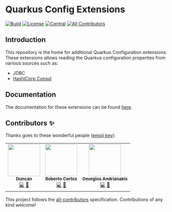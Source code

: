 # Quarkus Config Extensions
<!-- ALL-CONTRIBUTORS-BADGE:START - Do not remove or modify this section -->
[![Build](https://github.com/quarkiverse/quarkus-config-extensions/workflows/Build/badge.svg?branch=main)](https://github.com/quarkiverse/quarkus-config-extensions/actions?query=workflow%3ABuild)
[![License](https://img.shields.io/github/license/quarkiverse/quarkus-config-extensions.svg)](http://www.apache.org/licenses/LICENSE-2.0)
[![Central](https://img.shields.io/maven-central/v/io.quarkiverse.config/quarkus-config-extensions?color=green)](https://search.maven.org/search?q=a:quarkus-config-extensions)
[![All Contributors](https://img.shields.io/badge/all_contributors-1-green.svg)](#contributors-)
<!-- ALL-CONTRIBUTORS-BADGE:END -->

## Introduction

This repository is the home for additional Quarkus Configuration extensions.
These extensions allows reading the Quarkus configuration properties from various sources such as:

* JDBC
* [HashiCorp Consul](https://www.consul.io)

## Documentation

The documentation for these extensions can be found [here](https://quarkiverse.github.io/quarkiverse-docs/quarkus-config-extensions/dev/index.html).

## Contributors ✨

Thanks goes to these wonderful people ([emoji key](https://allcontributors.org/docs/en/emoji-key)):

<!-- ALL-CONTRIBUTORS-LIST:START - Do not remove or modify this section -->
<!-- prettier-ignore-start -->
<!-- markdownlint-disable -->
<table>
  <tr>
    <td align="center"><a href="http://www.mipagar.com"><img src="https://avatars.githubusercontent.com/u/168596?v=4?s=100" width="100px;" alt=""/><br /><sub><b>Duncan</b></sub></a><br /><a href="https://github.com/quarkiverse/quarkus-config-extensions/commits?author=dabloem" title="Code">💻</a> <a href="#maintenance-dabloem" title="Maintenance">🚧</a></td>
    <td align="center"><a href="http://www.radcortez.com"><img src="https://avatars.githubusercontent.com/u/5796305?v=4?s=100" width="100px;" alt=""/><br /><sub><b>Roberto Cortez</b></sub></a><br /><a href="https://github.com/quarkiverse/quarkus-config-extensions/commits?author=radcortez" title="Code">💻</a> <a href="#maintenance-radcortez" title="Maintenance">🚧</a></td>
    <td align="center"><a href="https://github.com/geoand"><img src="https://avatars.githubusercontent.com/u/4374975?v=4?s=100" width="100px;" alt=""/><br /><sub><b>Georgios Andrianakis</b></sub></a><br /><a href="https://github.com/quarkiverse/quarkus-config-extensions/commits?author=geoand" title="Code">💻</a> <a href="#maintenance-geoand" title="Maintenance">🚧</a></td>
  </tr>
</table>

<!-- markdownlint-restore -->
<!-- prettier-ignore-end -->

<!-- ALL-CONTRIBUTORS-LIST:END -->

This project follows the [all-contributors](https://github.com/all-contributors/all-contributors) specification. Contributions of any kind welcome!
